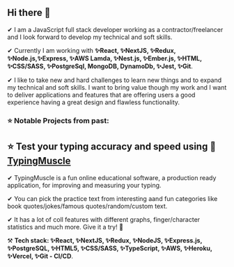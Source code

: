 ## Hi there 👋
✔ I am a JavaScript full stack developer working as a contractor/freelancer and I look forward to develop my technical and soft skills.

✔ Currently I am working with __✨React, ✨NextJS, ✨Redux, ✨Node.js,✨Express, ✨AWS Lamda, ✨Nest.js, ✨Ember.js, ✨HTML, ✨CSS/SASS, ✨PostgreSql, MongoDB, DynamoDb, ✨Jest, ✨Git__.

✔ I like to take new and hard challenges to learn new things and to expand my technical and soft skills. I want to bring value though my work and I want to deliver applications and features that are offering users a good experience having a great design and flawless functionality.


### ⭐ Notable Projects from past:
<!-- ### __🚀[Currency Exchange App](https://github.com/grigoar/React-Currency-Exchange-App)__ - git repo
- React application which is about calculating the exchange rate of the currencies based on an external API and it is hosted on the github-pages https://grigoar.github.io/React-Currency-Exchange-App/ .
### __🚀[Touch typing App](https://github.com/grigoar/React-Learning-Typing)__ - git repo
- React application about speed typing and which is using continuous deployment on Netlify https://touch-typing-demo.netlify.app/ .
#### __🚀[My Personal Website](https://www.grigorenath.com/)__ 
- Personal Website to know more about be, but in a more entertaining way (It's a little outdated)
#### __🚀[Quiz Me Up](https://github.com/grigoar/Quiz-me-up-Android)__ - git repo
- Quiz Me Up is a trivia game with for challenging yourself to gain new knowledge and have fun. [View On Google Play](https://play.google.com/store/apps/details?id=com.ggdarkzone.quizmeup) -->

## ⭐ Test your typing accuracy and speed using __🚀[TypingMuscle](https://www.typingmuscle.com)__
✔ TypingMuscle is a fun online educational software, a production ready application, for improving and measuring your typing. 

✔ You can pick the practice text from interesting aand fun categories like book quotes/jokes/famous quotes/random/custom text.

✔ It has a lot of coll features with different graphs, finger/character statistics and much more. Give it a try! 🚀

⚒ __Tech stack: ✨React, ✨NextJS, ✨Redux, ✨NodeJS, ✨Express.js, ✨PostgreSQL, ✨HTML5, ✨CSS/SASS, ✨TypeScript, ✨AWS, ✨Heroku, ✨Vercel, ✨Git - CI/CD__.


<!--
**grigoar/grigoar** is a ✨ _special_ ✨ repository because its `README.md` (this file) appears on your GitHub profile.

Here are some ideas to get you started:

- 🔭 I’m currently working on ...
- 🌱 I’m currently learning ...
- 👯 I’m looking to collaborate on ...
- 🤔 I’m looking for help with ...
- 💬 Ask me about ...
- 📫 How to reach me: ...
- 😄 Pronouns: ...
- ⚡ Fun fact: ...
-->
